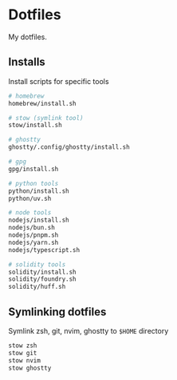 # Dotfiles

My dotfiles.

## Installs

Install scripts for specific tools

```sh
# homebrew
homebrew/install.sh

# stow (symlink tool)
stow/install.sh

# ghostty
ghostty/.config/ghostty/install.sh

# gpg
gpg/install.sh

# python tools
python/install.sh
python/uv.sh

# node tools
nodejs/install.sh
nodejs/bun.sh
nodejs/pnpm.sh
nodejs/yarn.sh
nodejs/typescript.sh

# solidity tools
solidity/install.sh
solidity/foundry.sh
solidity/huff.sh
```

## Symlinking dotfiles

Symlink zsh, git, nvim, ghostty to `$HOME` directory

```sh
stow zsh
stow git
stow nvim
stow ghostty
```
